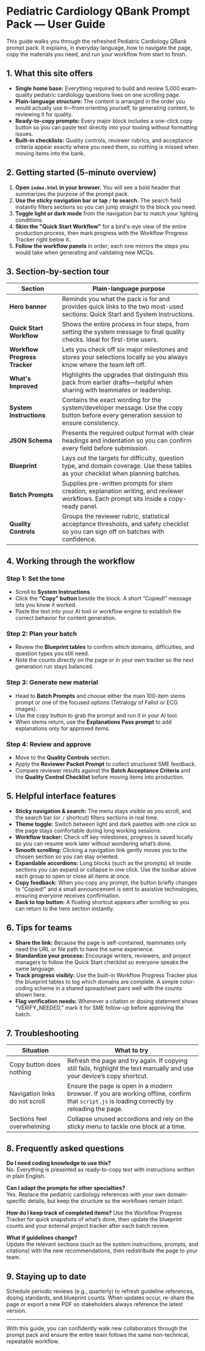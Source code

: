 # Pediatric Cardiology QBank Prompt Pack — User Guide

This guide walks you through the refreshed Pediatric Cardiology QBank prompt pack. It explains, in everyday language, how to navigate the page, copy the materials you need, and run your workflow from start to finish.

## 1. What this site offers

* **Single home base:** Everything required to build and review 5,000 exam-quality pediatric cardiology questions lives on one scrolling page.
* **Plain-language structure:** The content is arranged in the order you would actually use it—from orienting yourself, to generating content, to reviewing it for quality.
* **Ready-to-copy prompts:** Every major block includes a one-click copy button so you can paste text directly into your tooling without formatting issues.
* **Built-in checklists:** Quality controls, reviewer rubrics, and acceptance criteria appear exactly where you need them, so nothing is missed when moving items into the bank.

## 2. Getting started (5-minute overview)

1. **Open `index.html` in your browser.** You will see a bold header that summarizes the purpose of the prompt pack.
2. **Use the sticky navigation bar or tap `/` to search.** The search field instantly filters sections so you can jump straight to the block you need.
3. **Toggle light or dark mode** from the navigation bar to match your lighting conditions.
4. **Skim the "Quick Start Workflow"** for a bird's-eye view of the entire production process, then mark progress with the Workflow Progress Tracker right below it.
5. **Follow the workflow panels** in order; each one mirrors the steps you would take when generating and validating new MCQs.

## 3. Section-by-section tour

| Section | Plain-language purpose |
| --- | --- |
| **Hero banner** | Reminds you what the pack is for and provides quick links to the two most-used sections: Quick Start and System Instructions. |
| **Quick Start Workflow** | Shows the entire process in four steps, from setting the system message to final quality checks. Ideal for first-time users. |
| **Workflow Progress Tracker** | Lets you check off six major milestones and stores your selections locally so you always know where the team left off. |
| **What's Improved** | Highlights the upgrades that distinguish this pack from earlier drafts—helpful when sharing with teammates or leadership. |
| **System Instructions** | Contains the exact wording for the system/developer message. Use the copy button before every generation session to ensure consistency. |
| **JSON Schema** | Presents the required output format with clear headings and indentation so you can confirm every field before submission. |
| **Blueprint** | Lays out the targets for difficulty, question type, and domain coverage. Use these tables as your checklist when planning batches. |
| **Batch Prompts** | Supplies pre-written prompts for stem creation, explanation writing, and reviewer workflows. Each prompt sits inside a copy-ready panel. |
| **Quality Controls** | Groups the reviewer rubric, statistical acceptance thresholds, and safety checklist so you can sign off on batches with confidence. |

## 4. Working through the workflow

### Step 1: Set the tone

* Scroll to **System Instructions**.
* Click the **"Copy" button** beside the block. A short “Copied!” message lets you know it worked.
* Paste the text into your AI tool or workflow engine to establish the correct behavior for content generation.

### Step 2: Plan your batch

* Review the **Blueprint tables** to confirm which domains, difficulties, and question types you still need.
* Note the counts directly on the page or in your own tracker so the next generation run stays balanced.

### Step 3: Generate new material

* Head to **Batch Prompts** and choose either the main 100-item stems prompt or one of the focused options (Tetralogy of Fallot or ECG images).
* Use the copy button to grab the prompt and run it in your AI tool.
* When stems return, use the **Explanations Pass prompt** to add explanations only for approved items.

### Step 4: Review and approve

* Move to the **Quality Controls** section.
* Apply the **Reviewer Packet Prompt** to collect structured SME feedback.
* Compare reviewer results against the **Batch Acceptance Criteria** and the **Quality Control Checklist** before moving items into production.

## 5. Helpful interface features

* **Sticky navigation & search:** The menu stays visible as you scroll, and the search bar (or `/` shortcut) filters sections in real time.
* **Theme toggle:** Switch between light and dark palettes with one click so the page stays comfortable during long working sessions.
* **Workflow tracker:** Check off key milestones; progress is saved locally so you can resume work later without wondering what’s done.
* **Smooth scrolling:** Clicking a navigation link gently moves you to the chosen section so you can stay oriented.
* **Expandable accordions:** Long blocks (such as the prompts) sit inside sections you can expand or collapse in one click. Use the toolbar above each group to open or close all items at once.
* **Copy feedback:** When you copy any prompt, the button briefly changes to “Copied!” and a small announcement is sent to assistive technologies, ensuring everyone receives confirmation.
* **Back to top button:** A floating shortcut appears after scrolling so you can return to the hero section instantly.

## 6. Tips for teams

* **Share the link:** Because the page is self-contained, teammates only need the URL or file path to have the same experience.
* **Standardize your process:** Encourage writers, reviewers, and project managers to follow the Quick Start checklist so everyone speaks the same language.
* **Track progress visibly:** Use the built-in Workflow Progress Tracker plus the blueprint tables to log which domains are complete. A simple color-coding scheme in a shared spreadsheet pairs well with the counts shown here.
* **Flag verification needs:** Whenever a citation or dosing statement shows “VERIFY_NEEDED,” mark it for SME follow-up before approving the batch.

## 7. Troubleshooting

| Situation | What to try |
| --- | --- |
| Copy button does nothing | Refresh the page and try again. If copying still fails, highlight the text manually and use your device’s copy shortcut. |
| Navigation links do not scroll | Ensure the page is open in a modern browser. If you are working offline, confirm that `script.js` is loading correctly by reloading the page. |
| Sections feel overwhelming | Collapse unused accordions and rely on the sticky menu to tackle one block at a time. |

## 8. Frequently asked questions

**Do I need coding knowledge to use this?**  
No. Everything is presented as ready-to-copy text with instructions written in plain English.

**Can I adapt the prompts for other specialties?**  
Yes. Replace the pediatric cardiology references with your own domain-specific details, but keep the structure so the workflows remain intact.

**How do I keep track of completed items?**
Use the Workflow Progress Tracker for quick snapshots of what’s done, then update the blueprint counts and your external project tracker after each batch review.

**What if guidelines change?**  
Update the relevant sections (such as the system instructions, prompts, and citations) with the new recommendations, then redistribute the page to your team.

## 9. Staying up to date

Schedule periodic reviews (e.g., quarterly) to refresh guideline references, dosing standards, and blueprint counts. When updates occur, re-share the page or export a new PDF so stakeholders always reference the latest version.

---

With this guide, you can confidently walk new collaborators through the prompt pack and ensure the entire team follows the same non-technical, repeatable workflow.
